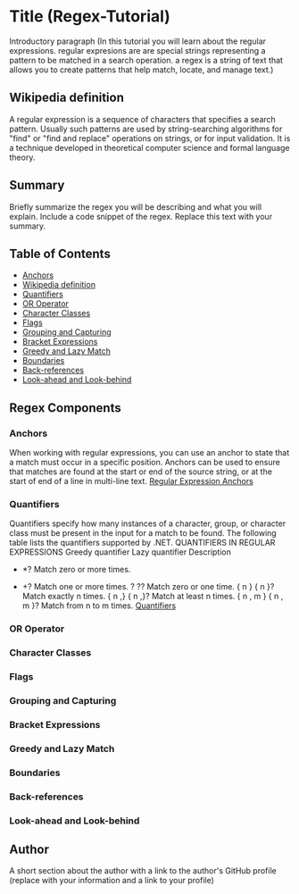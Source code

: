 # Title (Regex-Tutorial)

Introductory paragraph (In this tutorial you will learn about the regular expressions. regular expresions are are special strings representing a pattern to be matched in a search operation. a regex is a string of text that allows you to create patterns that help match, locate, and manage text.)

## Wikipedia definition
A regular expression is a sequence of characters that specifies a search pattern. Usually such patterns are used by string-searching algorithms for "find" or "find and replace" operations on strings, or for input validation. It is a technique developed in theoretical computer science and formal language theory.

## Summary

Briefly summarize the regex you will be describing and what you will explain. Include a code snippet of the regex. Replace this text with your summary.

## Table of Contents

- [Anchors](#anchors)
- [Wikipedia definition](#Wikipedia-definition)
- [Quantifiers](#quantifiers)
- [OR Operator](#or-operator)
- [Character Classes](#character-classes)
- [Flags](#flags)
- [Grouping and Capturing](#grouping-and-capturing)
- [Bracket Expressions](#bracket-expressions)
- [Greedy and Lazy Match](#greedy-and-lazy-match)
- [Boundaries](#boundaries)
- [Back-references](#back-references)
- [Look-ahead and Look-behind](#look-ahead-and-look-behind)

## Regex Components

### Anchors
When working with regular expressions, you can use an anchor to state that a match must occur in a specific position. Anchors can be used to ensure that matches are found at the start or end of the source string, or at the start of end of a line in multi-line text.
[Regular Expression Anchors](http://www.blackwasp.co.uk/RegexAnchors.aspx)
### Quantifiers
Quantifiers specify how many instances of a character, group, or character class must be present in the input for a match to be found. The following table lists the quantifiers supported by .NET.
QUANTIFIERS IN REGULAR EXPRESSIONS
Greedy quantifier	Lazy quantifier	Description
*	*?	Match zero or more times.
+	+?	Match one or more times.
?	??	Match zero or one time.
{ n }	{ n }?	Match exactly n times.
{ n ,}	{ n ,}?	Match at least n times.
{ n , m }	{ n , m }?	Match from n to m times.
[Quantifiers](https://docs.microsoft.com/en-us/dotnet/standard/base-types/quantifiers-in-regular-expressions)

### OR Operator

### Character Classes

### Flags

### Grouping and Capturing

### Bracket Expressions

### Greedy and Lazy Match

### Boundaries

### Back-references

### Look-ahead and Look-behind

## Author

A short section about the author with a link to the author's GitHub profile (replace with your information and a link to your profile)
